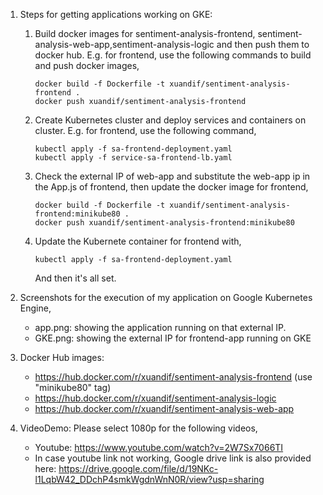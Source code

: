 1. Steps for getting applications working on GKE:
    1. Build docker images for sentiment-analysis-frontend, sentiment-analysis-web-app,sentiment-analysis-logic and then push them to docker hub.
        E.g. for frontend, use the following commands to build and push docker images,
        ```
        docker build -f Dockerfile -t xuandif/sentiment-analysis-frontend .
        docker push xuandif/sentiment-analysis-frontend
        ```
    2. Create Kubernetes cluster and deploy services and containers on cluster. 
        E.g. for frontend, use the following command,
        ```
        kubectl apply -f sa-frontend-deployment.yaml
        kubectl apply -f service-sa-frontend-lb.yaml
        ```
    3. Check the external IP of web-app and substitute the web-app ip in the App.js of frontend, then update the docker image for frontend,
        ```
        docker build -f Dockerfile -t xuandif/sentiment-analysis-frontend:minikube80 .
        docker push xuandif/sentiment-analysis-frontend:minikube80
        ```
    4. Update the Kubernete container for frontend with,
        ```
        kubectl apply -f sa-frontend-deployment.yaml
        ```
        And then it's all set.
2. Screenshots for the execution of my application on Google Kubernetes Engine,
    - app.png: showing the application running on that external IP.
    - GKE.png: showing the external IP for frontend-app running on GKE
3. Docker Hub images:
    - https://hub.docker.com/r/xuandif/sentiment-analysis-frontend (use "minikube80" tag)
    - https://hub.docker.com/r/xuandif/sentiment-analysis-logic
    - https://hub.docker.com/r/xuandif/sentiment-analysis-web-app
  
4. VideoDemo:
    Please select 1080p for the following videos,
    - Youtube: https://www.youtube.com/watch?v=2W7Sx7066TI
    - In case youtube link not working, Google drive link is also provided here: https://drive.google.com/file/d/19NKc-l1LqbW42_DDchP4smkWgdnWnN0R/view?usp=sharing
